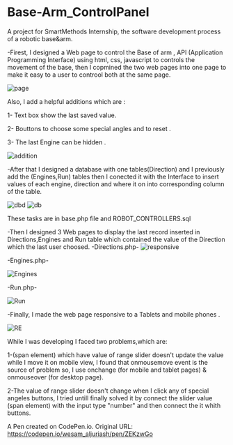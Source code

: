 # Base-Arm_ControlPanel

A project for SmartMethods Internship, the software development process of a robotic base&arm.

-Firest, I designed a Web page to control the Base of arm  , API (Application Programming Interface) using html, css, javascript to controls the movement of the base, then I copmined the two web pages into one page to make it easy to a user to controol both at the same page. 

   ![page](https://user-images.githubusercontent.com/74800962/123559044-6b4fd580-d7a2-11eb-844a-1481df0785cf.gif)
   
Also, I add a helpful additions which are : 
   
  1- Text box show the last saved value.
  
  2- Bouttons to choose some special angles and to reset .
  
  3- The last Engine can be hidden .
   
   ![addition](https://user-images.githubusercontent.com/74800962/123559271-adc5e200-d7a3-11eb-8abd-e082046f1ea8.gif)
 
-After that I designed a database with one tables(Direction) and I previously add the (Engines,Run) tables then I conected it with the Interface to insert values of each engine, direction and where it on  into corresponding column of the table.

![dbd](https://user-images.githubusercontent.com/74800962/123559503-0a75cc80-d7a5-11eb-9ad5-fe360c75a219.gif)
 ![db](https://user-images.githubusercontent.com/74800962/123559536-4315a600-d7a5-11eb-8631-797859fea187.gif)



These  tasks are in base.php file and ROBOT_CONTROLLERS.sql

-Then I designed 3 Web pages to display the last record inserted in Directions,Engines and Run table which contained the value of the Direction which the last user choosed.
-Directions.php- 
![responsive](https://user-images.githubusercontent.com/74800962/123560139-3a26d380-d7a9-11eb-953f-43e001fd4afe.gif)

-Engines.php- 

![Engines](https://user-images.githubusercontent.com/74800962/122818802-5080eb00-d2e2-11eb-9824-ffd2ead859c7.gif)

-Run.php- 

![Run](https://user-images.githubusercontent.com/74800962/122818511-f97b1600-d2e1-11eb-9ba0-d4201c614be3.gif)


-Finally, I made the web page responsive to a Tablets and mobile phones .

![RE](https://user-images.githubusercontent.com/74800962/123560941-1ade7500-d7ae-11eb-8a13-82975c3d1dba.gif)


While I was developing I faced two problems,which are: 

1-(span element) which have value of range slider doesn't update the value while I move it on mobile view, I found that onmousemove event is the source of problem so, I use onchange (for mobile and tablet pages) & onmouseover (for desktop page).

2-The value of range slider doesn't change when I click any of special angeles buttons, I tried untill finally solved it by connect the slider value (span element) with the input type "number" and then connect the it whith buttons.

A Pen created on CodePen.io. Original URL: https://codepen.io/wesam_aljuriash/pen/ZEKzwGo
